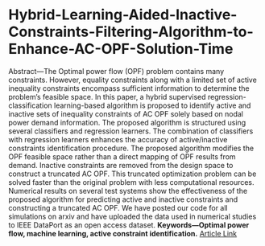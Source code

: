 # Hybrid-Learning-Aided-Inactive-Constraints-Filtering-Algorithm-to-Enhance-AC-OPF-Solution-Time
Abstract—The Optimal power flow (OPF) problem contains many constraints. However, equality constraints along with a limited set of active inequality constraints encompass sufficient information to determine the problem’s feasible space. In this paper, a hybrid supervised regression-classification learning-based algorithm is proposed to identify active and inactive sets of inequality constraints of AC OPF solely based on nodal power demand information. The proposed algorithm is structured using several classifiers and regression learners. The combination of classifiers with regression learners enhances the accuracy of active/inactive constraints identification procedure. The proposed algorithm modifies the OPF feasible space rather than a direct mapping of OPF results from demand. Inactive constraints are removed from the design space to construct a truncated AC OPF. This truncated optimization problem can be solved faster than the original problem with less computational resources. Numerical results on several test systems show the effectiveness of the proposed algorithm for predicting active and inactive constraints and constructing a truncated AC OPF. We have posted our code for all simulations on arxiv and have uploaded the data used in numerical studies to IEEE DataPort as an open access dataset. 
**Keywords—Optimal power flow, machine learning, active constraint identification.**
[Article Link](https://scholar.google.com/citations?user=1AEY_iAAAAAJ&hl=en)

